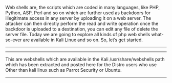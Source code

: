 Web shells are, the scripts which are coded in many languages, like PHP, Python, ASP, Perl and so on which are further used as backdoors for illegitimate access in any server by uploading it on a web server. The attacker can then directly perform the read and write operation once the backdoor is uploaded to a destination, you can edit any file of delete the server file. Today we are going to explore all kinds of php web shells what-so-ever are available in Kali Linux and so on. So, let’s get started. 

***********************************************************************************************************************************************************************************
                              
***********************************************************************************************************************************************************************************
This are webshells which are available in the Kali /usr/share/webshells path which has been extracted and posted here for the Distro users who use Other than kali linux such as Parrot Security or Ubuntu.
***********************************************************************************************************************************************************************************
